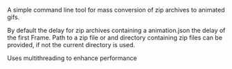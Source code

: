A simple command line tool for mass conversion of zip archives to animated gifs.

By default the delay for zip archives containing a animation.json the delay of the first Frame.
Path to a zip file or and directory containing zip files can be provided, if not the current directory is used.

Uses multithreading to enhance performance
